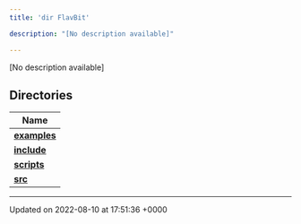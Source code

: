 ```yaml
---
title: 'dir FlavBit'

description: "[No description available]"

---
```







[No description available]

## Directories

| Name           |
| -------------- |
| **[examples](/documentation/code/gambit_2-2/files/dir_ceac9c226c06f2d8cc942a91d8761014/#dir-examples)**  |
| **[include](/documentation/code/gambit_2-2/files/dir_6718e6f775867ee8f236c973530b25fa/#dir-include)**  |
| **[scripts](/documentation/code/gambit_2-2/files/dir_a067623e4190754646e2c6911441325d/#dir-scripts)**  |
| **[src](/documentation/code/gambit_2-2/files/dir_94152b36e2a6900319663d0a0512906c/#dir-src)**  |






-------------------------------

Updated on 2022-08-10 at 17:51:36 +0000
